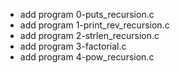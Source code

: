 - add program 0-puts_recursion.c
- add program 1-print_rev_recursion.c
- add program 2-strlen_recursion.c
- add program 3-factorial.c
- add program 4-pow_recursion.c

